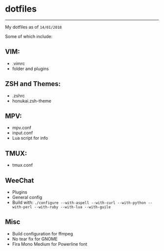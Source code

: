 # dotfiles
---
My dotfiles as of `14/01/2018`

Some of which include:

## VIM:
- .vimrc
- folder and plugins

## ZSH and Themes:
- .zshrc
- honukai.zsh-theme

## MPV:
- mpv.conf
- input.conf
- Lua script for info

## TMUX:
- tmux.conf

## WeeChat
- Plugins
- General config
- Build with: `./configure --with-aspell --with-curl --with-python --with-perl --with-ruby --with-lua --with-guile`

## Misc
- Build configuration for ffmpeg
- No tear fix for GNOME
- Fira Mono Medium for Powerline font
